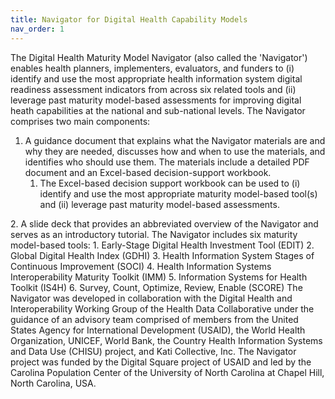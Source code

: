 ```yaml
---
title: Navigator for Digital Health Capability Models
nav_order: 1
---
```


The Digital Health Maturity Model Navigator (also called the
\'Navigator\') enables health planners, implementers, evaluators, and
funders to (i) identify and use the most appropriate health information
system digital readiness assessment indicators from across six related
tools and (ii) leverage past maturity model-based assessments for
improving digital heath capabilities at the national and sub-national
levels. The Navigator comprises two main components:

1.  A guidance document that explains what the Navigator materials are
    and why they are needed, discusses how and when to use the
    materials, and identifies who should use them. The materials include
    a detailed PDF document and an Excel-based decision-support
    workbook.
    1.  The Excel-based decision support workbook can be used to (i)
        identify and use the most appropriate maturity model-based
        tool(s) and (ii) leverage past maturity model-based assessments.

2\. A slide deck that provides an abbreviated overview of the Navigator
and serves as an introductory tutorial. The Navigator includes six
maturity model-based tools: 1. Early-Stage Digital Health Investment
Tool (EDIT) 2. Global Digital Health Index (GDHI) 3. Health Information
System Stages of Continuous Improvement (SOCI) 4. Health Information
Systems Interoperability Maturity Toolkit (IMM) 5. Information Systems
for Health Toolkit (IS4H) 6. Survey, Count, Optimize, Review, Enable
(SCORE) The Navigator was developed in collaboration with the Digital
Health and Interoperability Working Group of the Health Data
Collaborative under the guidance of an advisory team comprised of
members from the United States Agency for International Development
(USAID), the World Health Organization, UNICEF, World Bank, the Country
Health Information Systems and Data Use (CHISU) project, and Kati
Collective, Inc. The Navigator project was funded by the Digital Square
project of USAID and led by the Carolina Population Center of the
University of North Carolina at Chapel Hill, North Carolina, USA.
